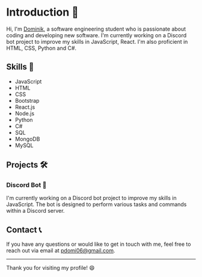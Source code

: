 # Introduction 👋

Hi, I'm [Dominik]([https://pdomi06.me/), a software engineering student who is passionate about coding and developing new software. I'm currently working on a Discord bot project to improve my skills in JavaScript, React. I'm also proficient in HTML, CSS, Python and C#.

## Skills 🚀

- JavaScript
- HTML
- CSS
- Bootstrap
- React.js
- Node.js
- Python
- C#
- SQL
- MongoDB
- MySQL

## Projects 🛠️

### Discord Bot 🤖

I'm currently working on a Discord bot project to improve my skills in JavaScript. The bot is designed to perform various tasks and commands within a Discord server.

## Contact 📞

If you have any questions or would like to get in touch with me, feel free to reach out via email at [pdomi06@gmail.com](mailto:pdomi06@gmail.com).

---

Thank you for visiting my profile! 😄
